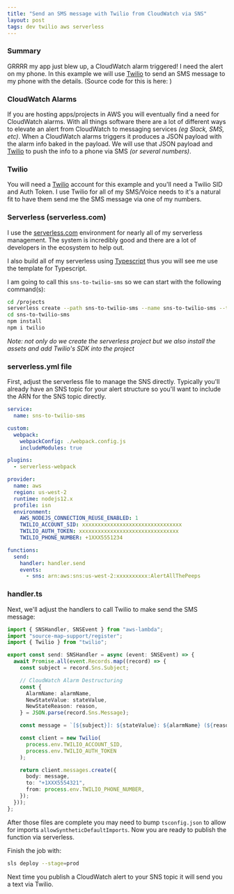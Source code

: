 ```yaml
---
title: "Send an SMS message with Twilio from CloudWatch via SNS"
layout: post
tags: dev twilio aws serverless
---
```


### Summary

GRRRR my app just blew up, a CloudWatch alarm triggered!  I need the alert on my phone.  In this example we will use [Twilio](https://www.twilio.com/) to send an SMS message to my phone with the details.  (Source code for this is here: )

### CloudWatch Alarms

If you are hosting apps/projects in AWS you will eventually find a need for CloudWatch alarms.  With all things software there are a lot of different ways to elevate an alert from CloudWatch to messaging services *(eg Slack, SMS, etc)*.  When a CloudWatch alarms triggers it produces a JSON payload with the alarm info baked in the payload.  We will use that JSON payload and [Twilio](https://www.twilio.com/) to push the info to a phone via SMS *(or several numbers)*.

### Twilio

You will need a [Twilio](https://www.twilio.com/) account for this example and you'll need a Twilio SID and Auth Token.  I use Twilio for all of my SMS/Voice needs to it's a natural fit to have them send me the SMS message via one of my numbers.

### Serverless (serverless.com)

I use the [serverless.com](https://www.serverless.com/) environment for nearly all of my serverless management.  The system is incredibly good and there are a lot of developers in the ecosystem to help out.

I also build all of my serverless using [Typescript](https://www.typescriptlang.org/) thus you will see me use the template for Typescript.

I am going to call this `sns-to-twilio-sms` so we can start with the following command(s):

```zsh
cd /projects
serverless create --path sns-to-twilio-sms --name sns-to-twilio-sms --template=aws-nodejs-typescript
cd sns-to-twilio-sms
npm install
npm i twilio
```

*Note: not only do we create the serverless project but we also install the assets and add Twilio's SDK into the project*

### serverless.yml file

First, adjust the serverless file to manage the SNS directly.  Typically you'll already have an SNS topic for your alert structure so you'll want to include the ARN for the SNS topic directly.

```yaml
service:
  name: sns-to-twilio-sms

custom:
  webpack:
    webpackConfig: ./webpack.config.js
    includeModules: true

plugins:
  - serverless-webpack

provider:
  name: aws
  region: us-west-2
  runtime: nodejs12.x
  profile: isn
  environment:
    AWS_NODEJS_CONNECTION_REUSE_ENABLED: 1
    TWILIO_ACCOUNT_SID: xxxxxxxxxxxxxxxxxxxxxxxxxxxxxxxx
    TWILIO_AUTH_TOKEN: xxxxxxxxxxxxxxxxxxxxxxxxxxxxxxxx
    TWILIO_PHONE_NUMBER: +1XXX5551234

functions:
  send:
    handler: handler.send
    events:
      - sns: arn:aws:sns:us-west-2:xxxxxxxxxx:AlertAllThePeeps
```

### handler.ts

Next, we'll adjust the handlers to call Twilio to make send the SMS message:

```typescript
import { SNSHandler, SNSEvent } from "aws-lambda";
import "source-map-support/register";
import { Twilio } from "twilio";

export const send: SNSHandler = async (event: SNSEvent) => {
  await Promise.all(event.Records.map((record) => {
    const subject = record.Sns.Subject;

    // CloudWatch Alarm Destructuring
    const {
      AlarmName: alarmName,
      NewStateValue: stateValue,
      NewStateReason: reason,
    } = JSON.parse(record.Sns.Message);

    const message = `[${subject}]: ${stateValue}: ${alarmName} (${reason})`;

    const client = new Twilio(
      process.env.TWILIO_ACCOUNT_SID,
      process.env.TWILIO_AUTH_TOKEN
    );

    return client.messages.create({
      body: message,
      to: "+1XXX5554321",
      from: process.env.TWILIO_PHONE_NUMBER,
    });
  }));
};
```

After those files are complete you may need to bump `tsconfig.json` to allow for imports `allowSyntheticDefaultImports`.  Now you are ready to publish the function via serverless.

Finish the job with:
```zsh
sls deploy --stage=prod
```

Next time you publish a CloudWatch alert to your SNS topic it will send you a text via Twilio.
